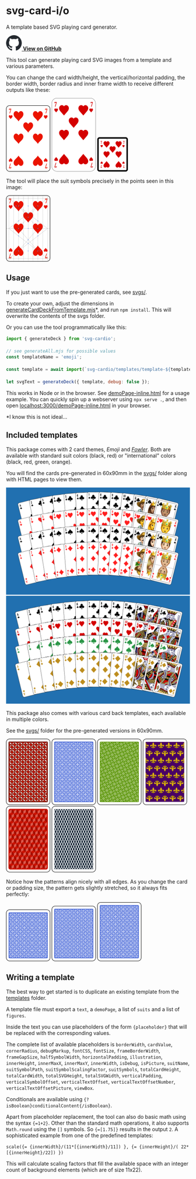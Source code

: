 # svg-card-i/o

A template based SVG playing card generator.

[**<img style="height: 3em;" src="docs/github-mark.svg" alt="github logo"> View on GitHub**](https://github.com/ThomasR/Skatalysator/blob/main/ui/svg-cardio/README.md)

This tool can generate playing card SVG images from a template and various parameters.

You can change the card width/height, the vertical/horizontal padding, the border width, border radius and inner frame width to receive different outputs like these:

![7 of hearts, default](docs/hearts-7.svg)
![7 of hearts, large](docs/hearts-7-large.svg)
![7 of hearts, mini](docs/hearts-7-mini.svg)

The tool will place the suit symbols precisely in the points seen in this image:

![diagram of calculated intersection points](docs/hearts-7-debug.svg)

## Usage

If you just want to use the pre-generated cards, see [svgs/](./svgs).

To create your own, adjust the dimensions in [generateCardDeckFromTemplate.mjs](./generator/generateCardDeckFromTemplate.mjs)*, and run `npm install`. This will overwrite the contents of the svgs folder.

Or you can use the tool programmatically like this:

```js
import { generateDeck } from 'svg-cardio';

// see generateAll.mjs for possible values
const templateName = 'emoji';

const template = await import(`svg-cardio/templates/template-${templateName}`);

let svgText = generateDeck({ template, debug: false });
```

This works in Node or in the browser. See [demoPage-inline.html](demoPage-inline.html) for a usage example.
You can quickly spin up a webserver using `npx serve .`, and then open [localhost:3000/demoPage-inline.html](http://localhost:3000/demoPage-inline.html) in your browser.


*I know this is not ideal…

## Included templates

This package comes with 2 card themes, _Emoji_ and _[Fowler](https://tekeye.uk/playing_cards/svg-playing-cards)_. Both are available with standard suit colors (black, red) or "international" colors (black, red, green, orange).

You will find the cards pre-generated in 60x90mm in the [svgs/](./svgs) folder along with HTML pages to view them.

![Emoji card deck](docs/emoji-deck.png)
![Fowler](docs/tekeye-deck.png)


This package also comes with various card back templates, each available in multiple colors.

See the [svgs/](./svgs) folder for the pre-generated versions in 60x90mm. 

![Red card back with circles pattern](docs/back-circles-red.svg)
![Blue card back with circles pattern](docs/back-circles2-blue.svg)
![Green card back with interconnected pattern](docs/back-interconnected-green.svg)
![Purple card back with fleur de lis pattern](docs/back-fleur-purple.svg)
![Red card back with cube pattern](docs/back-cubes-red.svg)
![Black card back with lozenges pattern](docs/back-lozenges-black.svg)

Notice how the patterns align nicely with all edges. As you change the card or padding size, the pattern gets slightly stretched, so it always fits perfectly:

![Blue circle pattern, stretched](docs/back-circles2-blue-small.svg)
![Blue circle pattern, stretched](docs/back-circles2-medium.svg)
![Blue circle pattern, stretched](docs/back-circles2-large.svg)

## Writing a template

The best way to get started is to duplicate an existing template from the [templates](./templates) folder.

A template file must export a `text`, a `demoPage`, a list of `suits` and a list of `figures`.

Inside the text you can use placeholders of the form `{placeholder}` that will be replaced with the corresponding values.

The complete list of available placeholders is   `borderWidth`,
  `cardValue`, `cornerRadius`, `debugMarkup`, `fontCSS`, `fontSize`, `frameBorderWidth`, `frameGapSize`, `halfSymbolWidth`, `horizontalPadding`, `illustration`, `innerHeight`, `innerMaxX`, `innerMaxY`, `innerWidth`, `isDebug`, `isPicture`, `suitName`, `suitSymbolPath`, `suitSymbolScalingFactor`, `suitSymbols`, `totalCardHeight`, `totalCardWidth`, `totalSVGHeight`, `totalSVGWidth`, `verticalPadding`, `verticalSymbolOffset`, `verticalTextOffset`, `verticalTextOffsetNumber`, `verticalTextOffsetPicture`, `viewBox`.

Conditionals are available using `{?isBoolean}conditionalContent{/isBoolean}`.

Apart from placeholder replacement,  the tool can also do basic math using the syntax `{=1+2}`. Other than the standard math operations, it also supports `Math.round` using the `[]` symbols. So `{=[1.75]}` results in the output `2`. A sophisticated example from one of the predefined templates:
```
scale({= {innerWidth}/(11*[{innerWidth}/11]) }, {= {innerHeight}/( 22*[{innerHeight}/22]) })
```
This will calculate scaling factors that fill the available space with an integer count of background elements (which are of size 11x22).
